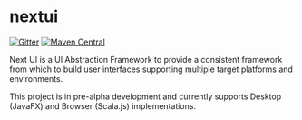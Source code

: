 # nextui

[![Gitter](https://badges.gitter.im/outr/nextui.svg)](https://gitter.im/outr/nextui?utm_source=badge&utm_medium=badge&utm_campaign=pr-badge&utm_content=badge)
[![Maven Central](https://img.shields.io/maven-central/v/com.outr.nextui/nextui-core_2.11.svg)](https://maven-badges.herokuapp.com/maven-central/com.outr.nextui/nextui-core_2.11)

Next UI is a UI Abstraction Framework to provide a consistent framework from which to build user interfaces supporting
multiple target platforms and environments.

This project is in pre-alpha development and currently supports Desktop (JavaFX) and Browser (Scala.js) implementations.